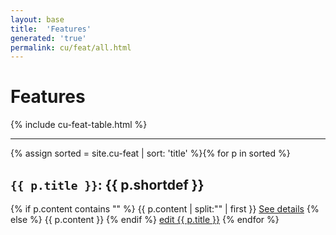 ```yaml
---
layout: base
title:  'Features'
generated: 'true'
permalink: cu/feat/all.html
---
```


# Features

{% include cu-feat-table.html %}

----------

{% assign sorted = site.cu-feat | sort: 'title' %}{% for p in sorted %}
<a id="al-cu-feat/{{ p.title }}" class="al-dest"/>
<h2><code>{{ p.title }}</code>: {{ p.shortdef }}</h2>
{% if p.content contains "<!--details-->" %}    
{{ p.content | split:"<!--details-->" | first }}
<a href="{{ p.title }}" class="al-doc">See details</a>
{% else %}
{{ p.content }}
{% endif %}
<a href="{{ site.git_edit }}/{% if p.collection %}{{ p.relative_path }}{% else %}{{ p.path }}{% endif %}" target="#">edit {{ p.title }}</a>
{% endfor %}

